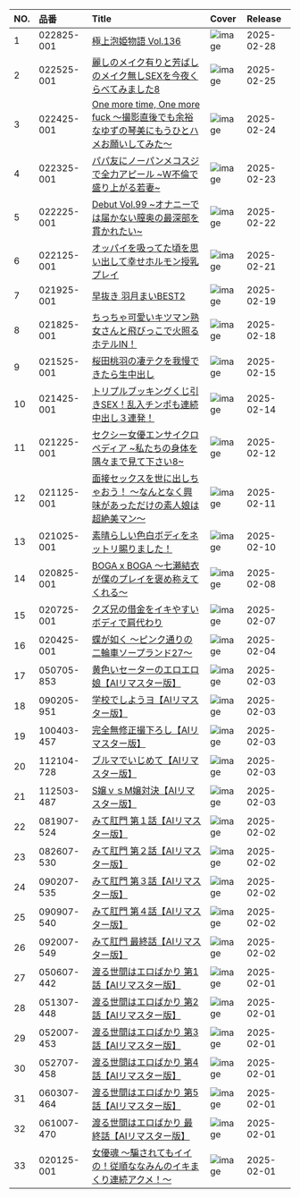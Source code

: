 |NO.|品番|Title|Cover|Release|
|:---|:---|:---|:---|:---|
1|022825-001|[極上泡姫物語 Vol.136](https://www.avmoive.top/index.php/archives/34779/)|![image](https://www.caribbeancom.com/moviepages/022825-001/images/l_l.jpg)|2025-02-28
2|022525-001|[麗しのメイク有りと芳ばしのメイク無しSEXを今夜くらべてみました8](https://www.avmoive.top/index.php/archives/34780/)|![image](https://www.caribbeancom.com/moviepages/022525-001/images/l_l.jpg)|2025-02-25
3|022425-001|[One more time, One more fuck ～撮影直後でも余裕なゆずの琴美にもうひとハメお願いしてみた～](https://www.avmoive.top/index.php/archives/34781/)|![image](https://www.caribbeancom.com/moviepages/022425-001/images/l_l.jpg)|2025-02-24
4|022325-001|[パパ友にノーパンメコスジで全力アピール ~W不倫で盛り上がる若妻~](https://www.avmoive.top/index.php/archives/34782/)|![image](https://www.caribbeancom.com/moviepages/022325-001/images/l_l.jpg)|2025-02-23
5|022225-001|[Debut Vol.99 ~オナニーでは届かない膣奥の最深部を貫かれたい~](https://www.avmoive.top/index.php/archives/34783/)|![image](https://www.caribbeancom.com/moviepages/022225-001/images/l_l.jpg)|2025-02-22
6|022125-001|[オッパイを吸ってた頃を思い出して幸せホルモン授乳プレイ](https://www.avmoive.top/index.php/archives/34784/)|![image](https://www.caribbeancom.com/moviepages/022125-001/images/l_l.jpg)|2025-02-21
7|021925-001|[早抜き 羽月まいBEST2](https://www.avmoive.top/index.php/archives/34785/)|![image](https://www.caribbeancom.com/moviepages/021925-001/images/l_l.jpg)|2025-02-19
8|021825-001|[ちっちゃ可愛いキツマン熟女さんと飛びっこで火照るホテルIN！](https://www.avmoive.top/index.php/archives/34786/)|![image](https://www.caribbeancom.com/moviepages/021825-001/images/l_l.jpg)|2025-02-18
9|021525-001|[桜田桃羽の凄テクを我慢できたら生中出し](https://www.avmoive.top/index.php/archives/34787/)|![image](https://www.caribbeancom.com/moviepages/021525-001/images/l_l.jpg)|2025-02-15
10|021425-001|[トリプルブッキングくじ引きSEX！乱入チンポも連続中出し３連発！](https://www.avmoive.top/index.php/archives/34788/)|![image](https://www.caribbeancom.com/moviepages/021425-001/images/l_l.jpg)|2025-02-14
11|021225-001|[セクシー女優エンサイクロペディア ~私たちの身体を隅々まで見て下さい8~](https://www.avmoive.top/index.php/archives/34789/)|![image](https://www.caribbeancom.com/moviepages/021225-001/images/l_l.jpg)|2025-02-12
12|021125-001|[面接セックスを世に出しちゃおう！ ～なんとなく興味があっただけの素人娘は超絶美マン～](https://www.avmoive.top/index.php/archives/34790/)|![image](https://www.caribbeancom.com/moviepages/021125-001/images/l_l.jpg)|2025-02-11
13|021025-001|[素晴らしい色白ボディをネットリ賜りました！](https://www.avmoive.top/index.php/archives/34791/)|![image](https://www.caribbeancom.com/moviepages/021025-001/images/l_l.jpg)|2025-02-10
14|020825-001|[BOGA x BOGA ～七瀬結衣が僕のプレイを褒め称えてくれる～](https://www.avmoive.top/index.php/archives/34792/)|![image](https://www.caribbeancom.com/moviepages/020825-001/images/l_l.jpg)|2025-02-08
15|020725-001|[クズ兄の借金をイキやすいボディで肩代わり](https://www.avmoive.top/index.php/archives/34793/)|![image](https://www.caribbeancom.com/moviepages/020725-001/images/l_l.jpg)|2025-02-07
16|020425-001|[蝶が如く ～ピンク通りの二輪車ソープランド27～](https://www.avmoive.top/index.php/archives/34794/)|![image](https://www.caribbeancom.com/moviepages/020425-001/images/l_l.jpg)|2025-02-04
17|050705-853|[黄色いセーターのエロエロ娘【AIリマスター版】](https://www.avmoive.top/index.php/archives/35083/)|![image](https://www.caribbeancom.com/moviepages/050705-853/images/l_l.jpg)|2025-02-03
18|090205-951|[学校でしようヨ【AIリマスター版】](https://www.avmoive.top/index.php/archives/35082/)|![image](https://www.caribbeancom.com/moviepages/090205-951/images/l_l.jpg)|2025-02-03
19|100403-457|[完全無修正撮下ろし【AIリマスター版】](https://www.avmoive.top/index.php/archives/35081/)|![image](https://www.caribbeancom.com/moviepages/100403-457/images/l_l.jpg)|2025-02-03
20|112104-728|[ブルマでいじめて【AIリマスター版】](https://www.avmoive.top/index.php/archives/35080/)|![image](https://www.caribbeancom.com/moviepages/112104-728/images/l_l.jpg)|2025-02-03
21|112503-487|[S嬢ｖｓM嬢対決【AIリマスター版】](https://www.avmoive.top/index.php/archives/35079/)|![image](https://www.caribbeancom.com/moviepages/112503-487/images/l_l.jpg)|2025-02-03
22|081907-524|[みて肛門 第１話【AIリマスター版】](https://www.avmoive.top/index.php/archives/35088/)|![image](https://www.caribbeancom.com/moviepages/081907-524/images/l_l.jpg)|2025-02-02
23|082607-530|[みて肛門 第２話【AIリマスター版】](https://www.avmoive.top/index.php/archives/35087/)|![image](https://www.caribbeancom.com/moviepages/082607-530/images/l_l.jpg)|2025-02-02
24|090207-535|[みて肛門 第３話【AIリマスター版】](https://www.avmoive.top/index.php/archives/35086/)|![image](https://www.caribbeancom.com/moviepages/090207-535/images/l_l.jpg)|2025-02-02
25|090907-540|[みて肛門 第４話【AIリマスター版】](https://www.avmoive.top/index.php/archives/35085/)|![image](https://www.caribbeancom.com/moviepages/090907-540/images/l_l.jpg)|2025-02-02
26|092007-549|[みて肛門 最終話【AIリマスター版】](https://www.avmoive.top/index.php/archives/35084/)|![image](https://www.caribbeancom.com/moviepages/092007-549/images/l_l.jpg)|2025-02-02
27|050607-442|[渡る世間はエロばかり 第1話【AIリマスター版】](https://www.avmoive.top/index.php/archives/35094/)|![image](https://www.caribbeancom.com/moviepages/050607-442/images/l_l.jpg)|2025-02-01
28|051307-448|[渡る世間はエロばかり 第2話【AIリマスター版】](https://www.avmoive.top/index.php/archives/35093/)|![image](https://www.caribbeancom.com/moviepages/051307-448/images/l_l.jpg)|2025-02-01
29|052007-453|[渡る世間はエロばかり 第3話【AIリマスター版】](https://www.avmoive.top/index.php/archives/35092/)|![image](https://www.caribbeancom.com/moviepages/052007-453/images/l_l.jpg)|2025-02-01
30|052707-458|[渡る世間はエロばかり 第4話【AIリマスター版】](https://www.avmoive.top/index.php/archives/35091/)|![image](https://www.caribbeancom.com/moviepages/052707-458/images/l_l.jpg)|2025-02-01
31|060307-464|[渡る世間はエロばかり 第5話【AIリマスター版】](https://www.avmoive.top/index.php/archives/35090/)|![image](https://www.caribbeancom.com/moviepages/060307-464/images/l_l.jpg)|2025-02-01
32|061007-470|[渡る世間はエロばかり 最終話【AIリマスター版】](https://www.avmoive.top/index.php/archives/35089/)|![image](https://www.caribbeancom.com/moviepages/061007-470/images/l_l.jpg)|2025-02-01
33|020125-001|[女優魂 ～騙されてもイイの！従順ななみんのイキまくり連続アクメ！～](https://www.avmoive.top/index.php/archives/34795/)|![image](https://www.caribbeancom.com/moviepages/020125-001/images/l_l.jpg)|2025-02-01